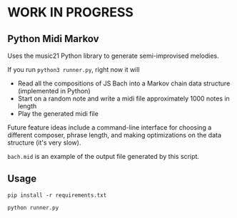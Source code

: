 # WORK IN PROGRESS

## Python Midi Markov
  
  Uses the music21 Python library to generate semi-improvised melodies. 

If you run  `python3 runner.py`, right now it will

- Read all the compositions of JS Bach into a Markov chain data structure (implemented in Python)
- Start on a random note and write a midi file approximately 1000 notes in length
- Play the generated midi file

Future feature ideas include a command-line interface for choosing a different composer, phrase length, and making optimizations on the data structure (it's very slow). 

`bach.mid` is an example of the output file generated by this script.

## Usage

`pip install -r requirements.txt`

`python runner.py`
